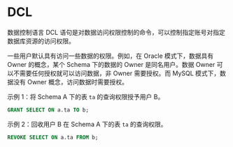 DCL 
========================

数据控制语言 DCL 语句是对数据访问权限控制的命令，可以控制指定账号对指定数据库资源的访问权限。

一些用户默认具有访问一些数据的权限。例如，在 Oracle 模式下，数据具有 Owner 的概念，某个 Schema 下的数据的 Owner 是同名用户。数据 Owner 可以不需要任何授权就可以访问数据，非 Owner 需要授权。而 MySQL 模式下，数据没有 Owner 概念，访问数据时需要授权。

示例 1：将 Schema A 下的表 `ta` 的查询权限授予用户 B。

```sql
GRANT SELECT ON a.ta TO b;
```



示例 2：回收用户 B 在 Schema A 下的表 `ta` 的查询权限。

```sql
REVOKE SELECT ON a.ta FROM b;
```



​
